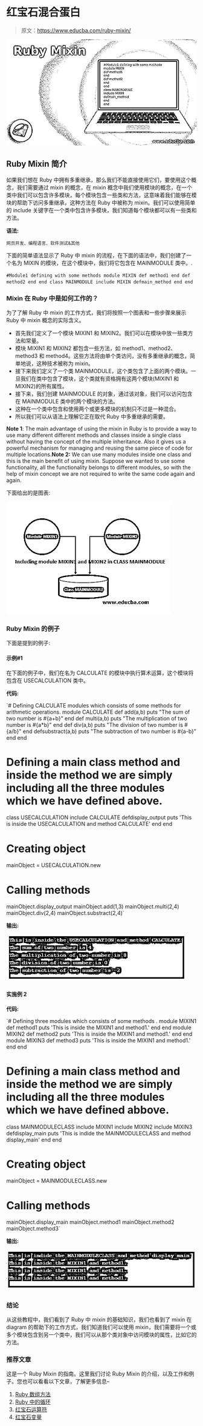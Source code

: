 # 红宝石混合蛋白

> 原文：<https://www.educba.com/ruby-mixin/>

![Ruby Mixin](img/524916d049f1a5180d9d8c2106095c2e.png)



## Ruby Mixin 简介

如果我们想在 Ruby 中拥有多重继承，那么我们不能直接使用它们，要使用这个概念，我们需要通过 mixin 的概念，在 mixin 概念中我们使用模块的概念，在一个类中我们可以包含许多模块，每个模块包含一些类和方法，这意味着我们能够在模块的帮助下访问多重继承，这种方法在 Ruby 中被称为 mixin。我们可以使用简单的 include 关键字在一个类中包含许多模块，我们知道每个模块都可以有一些类和方法。

**语法:**

<small>网页开发、编程语言、软件测试&其他</small>

下面的简单语法显示了 Ruby 中 mixin 的流程，在下面的语法中，我们创建了一个名为 MIXIN 的模块，在这个模块中，我们将它包含在 MAINMODULE 类中。.

`#Module1 defining with some methods
module MIXIN
def method1
end
def method2
end
end
class MAINMODULE
include MIXIN
defmain_method
end
end`

### Mixin 在 Ruby 中是如何工作的？

为了了解 Ruby 中 mixin 的工作方式，我们将按照一个图表和一些步骤来展示 Ruby 中 mixin 概念的实际含义。

*   首先我们定义了一个模块 MIXIN1 和 MIXIN2。我们可以在模块中放一些类方法和常量。
*   模块 MIXIN1 和 MIXIN2 都包含一些方法，如 method1、method2、method3 和 method4。这些方法将由单个类访问，没有多重继承的概念，简单地说，这种技术被称为 mixin。
*   接下来我们定义了一个类 MAINMODULE，这个类包含了上面的两个模块。一旦我们在类中包含了模块，这个类就有资格拥有这两个模块(MIXIN1 和 MIXIN2)的所有属性。
*   接下来，我们创建 MAINMODULE 的对象，通过该对象，我们可以访问包含在 MAINMODULE 类中的两个模块的方法。
*   这种在一个类中包含和使用两个或更多模块的机制只不过是一种混合。
*   所以我们可以从语法上理解它正在取代 Ruby 中多重继承的需要。

**Note 1**: The main advantage of using the mixin in Ruby is to provide a way to use many different different methods and classes inside a single class without having the concept of the multiple inheritance. Also it gives us a powerful mechanism for managing and reusing the same piece of code for multiple locations.**Note 2:** We can use many modules inside one class and this is the main benefit of using mixin. Suppose we wanted to use some functionality, all the functionality belongs to different modules, so with the help of mixin concept we are not required to write the same code again and again.

下面给出的是图表:

![Ruby Flowchart](img/4b08f54d5ccb42444190a577025f0c6b.png)



### Ruby Mixin 的例子

下面是提到的例子:

#### 示例#1

在下面的例子中，我们在名为 CALCULATE 的模块中执行算术运算，这个模块将包含在 USECALCULATION 类中。

**代码:**

`# Defining CALCULATE modules which consists of some methods for arithmetic operations.
module CALCULATE
def add(a,b)
puts "The sum of two number is #{a+b}"
end
def multi(a,b)
puts "The multiplication of two number is #{a*b}"
end
def div(a,b)
puts "The division of two number is #{a/b}"
end
defsubstract(a,b)
puts "The subtraction of two number is #{a-b}"
end
end
# Defining a main class method and inside the method we are simply including all the three modules which we have defined above.
class USECALCULATION
include CALCULATE
defdisplay_output
puts 'This is inside the USECALCULATION and method CALCULATE'
end
end
# Creating object
mainObject = USECALCULATION.new
# Calling methods
mainObject.display_output
mainObject.add(1,3)
mainObject.multi(2,4)
mainObject.div(2,4)
mainObject.substract(2,4)`

**输出:**

![ruby mixin 1](img/afddad8cd366f50edcbd05adece97f5f.png)



#### 实施例 2

**代码:**

`# Defining three modules which consists of some methods .
module MIXIN1
def method1
puts 'This is inside the MIXIN1 and method1.'
end
end
module MIXIN2
def method2
puts 'This is inside the MIXIN1 and method1.'
end
end
module MIXIN3
def method3
puts 'This is inside the MIXIN1 and method1.'
end
end
# Defining a main class method and inside the method we are simply including all the three modules which we have defined abbove.
class MAINMODULECLASS
include MIXIN1
include MIXIN2
include MIXIN3
defdisplay_main
puts 'This is indide the MAINMODULECLASS and method display_main'
end
end
# Creating object
mainObject = MAINMODULECLASS.new
# Calling methods
mainObject.display_main
mainObject.method1
mainObject.method2
mainObject.method3`

**输出:**

![three modules](img/e6f9eff4a8629700b7a15bfb97324345.png)



### 结论

从这些教程中，我们看到了 Ruby 中 mixin 的基础知识，我们也看到了 mixin 在 diagram 的帮助下的工作方式，我们知道我们可以使用 mixin，我们需要将一个或多个模块包含到另一个类中，我们可以从那个类对象中访问模块的属性，比如它的方法。

### 推荐文章

这是一个 Ruby Mixin 的指南。这里我们讨论 Ruby Mixin 的介绍，以及工作和例子。您也可以看看以下文章，了解更多信息–

1.  [Ruby 数组方法](https://www.educba.com/ruby-array-methods/)
2.  [Ruby 中的循环](https://www.educba.com/loops-in-ruby/)
3.  [红宝石运算符](https://www.educba.com/ruby-operators/)
4.  [红宝石变量](https://www.educba.com/ruby-variables/)





